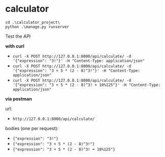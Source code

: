 # calculator
```
cd .\calculator_project\
python .\manage.py runserver
```

Test the API

**with curl**
- `curl -X POST http://127.0.0.1:8000/api/calculate/ -d '{"expression": "3!"}' -H "Content-Type: application/json"`
- `curl -X POST http://127.0.0.1:8000/api/calculate/ -d '{"expression": "3 + 5 * (2 - 8)^3!"}' -H "Content-Type: application/json"`
- `curl -X POST http://127.0.0.1:8000/api/calculate/ -d '{"expression": "3 + 5 * (2 - 8)^3! + 10%125"}' -H "Content-Type: application/json"`

**via postman**

url:
- `http://127.0.0.1:8000/api/calculate/`

bodies (one per request):
- `{"expression": "3!"}`
- `{"expression": "3 + 5 * (2 - 8)^3!"}`
- `{"expression": "3 + 5 * (2 - 8)^3! + 10%125"}`
 